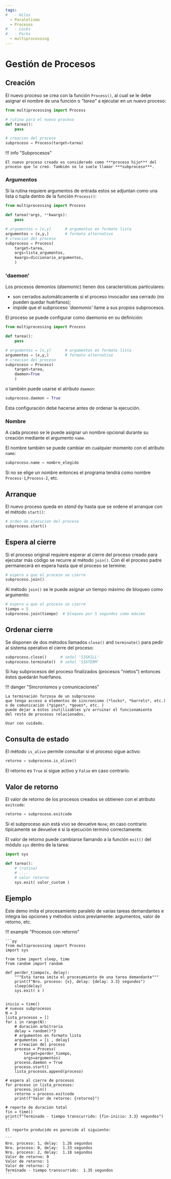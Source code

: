 ```yaml
---
tags:
#   - Hilos
  - Paralelismo
  - Procesos
#   - Locks
#   - Forks
  - multiprocessing
---
```





# Gestión de Procesos


## Creación


El nuevo proceso se crea con la función `Process()`, al cual se le debe asignar el nombre de una función o *"tarea"* a ejecutar en un nuevo proceso:

```py title="Creación procesos" 
from multiprocessing import Process

# rutina para el nuevo proceso
def tarea():
    pass

# creacion del proceso
subproceso = Process(target=tarea)
```

!!! info "Subprocesos"

    El nuevo proceso creado es considerado como ***proceso hijo*** del proceso que lo creó. También se lo suele llamar ***subproceso***.


### Argumentos

Si la rutina requiere argumentos de entrada
estos se adjuntan como una lista o tupla
dentro de la función `Process()`:

```py title="Creación procesos - con argumentos"
from multiprocessing import Process

def tarea(*args, **kwargs):
    pass

# argumentos = [x,y]      # argumentos en formato lista
argumentos = (x,y,)       # formato alternativo
# creacion del proceso
subproceso = Process(
    target=tarea,
    args=lista_argumentos,
    kwargs=diccionario_argumentos,
    )
```

### 'daemon'

Los procesos demonios (*daemonic*) tienen dos características particulares:

- son cerrados automáticamente si el proceso invocador sea cerrado 
(no pueden quedar huérfanos);
- impide que el subproceso *'daemonio'* llame a sus propios subprocesos.

El proceso se puede configurar como daemonio en su definición:

```py title="Creación procesos - daemonio"
from multiprocessing import Process

def tarea():
    pass

# argumentos = [x,y]      # argumentos en formato lista
argumentos = (x,y,)       # formato alternativo
# creacion del proceso
subproceso = Process(
    target=tarea,
    daemon=True
    )
```

o también puede usarse el atributo `daemon`:

```py title="Configuracion como daemon"
subproceso.daemon = True
```

Esta configuración debe hacerse antes de ordenar la ejecución. 


### Nombre

A cada proceso se le puede asignar un nombre opcional
durante su creación mediante el argumento `name`.

El nombre también se puede cambiar en cualquier momento
con el atributo `name`:

```py title="Nombre del proceso"
subproceso.name = nombre_elegido
```

Si no se elige un nombre
entonces el programa tendrá como nombre
`Process-1`,`Process-2`, etc. 


## Arranque 

El nuevo proceso queda en *stand-by*
hasta que se ordene el arranque con el método `start()`:

```python
# orden de ejecucion del proceso
subproceso.start()
```

## Espera al cierre 

Si el proceso original
requiere esperar al cierre del proceso creado 
para ejecutar más código se recurre al método `join()`.
Con él el proceso padre permanecerá
en espera hasta que el proceso se termine:

```py title="Espera al cierre"
# espera a que el proceso se cierre
subproceso.join()
```
Al método `join()` se le puede asignar un tiempo máximo de bloqueo como argumento:
```python title="Espera al cierre - con timeout"
# espera a que el proceso se cierre 
tiempo = 5
subproceso.join(tiempo)  # bloqueo por 5 segundos como máximo
```

## Ordenar cierre

Se disponen de dos métodos llamados `close()` and `terminate()`
para pedir al sistema operativo el cierre del proceso:

```python title="Ordenar cierre"
subproceso.close()      # señal 'SIGKILL'
subproceso.terminate()  # señal 'SIGTERM'
```

Si hay subprocesos del proceso finalizados 
(procesos "nietos") entonces éstos quedarán huérfanos.

!!! danger "Sincronismos y comunicaciones"

    La terminación forzosa de un subproceso
    que tenga acceso a elementos de sincronismo (*locks*, *barrels*, etc.) 
    o de comunicación (*pipes*, *qeues*, etc. )
    puede dejar a éstos inutilizables y/o arruinar el funcionamiento
    del resto de procesos relacionados.
    
    Usar con cuidado.


## Consulta de estado


El método `is_alive` permite consultar si el proceso sigue activo:

```python title="estado actual"
retorno = subproceso.is_alive()
```

El retorno es `True` si sigue activo y `False` en caso contrario. 


## Valor de retorno

El valor de retorno de los procesos creados
se obtienen con el atributo `exitcode`:

```python title="valor de retorno"
retorno = subproceso.exitcode 
```

Si el subproceso aún está vivo se devuelve `None`;
en caso contrario típicamente se devuelve `0`
si la ejecución terminó correctamente.

El valor de retorno puede cambiarse llamando a la función `exit()` del módulo `sys` dentro de la tarea:

```py
import sys

def tarea():
    # (rutina)
    # ....
    # valor retorno
    sys.exit( valor_custom )
```

## Ejemplo

Este demo imita el procesamiento paralelo
de varias tareas demandantes
e integra las opciones
y métodos vistos previamente:
argumentos, valor de retorno, etc.

!!! example "Procesos con retorno"


    ```py
    from multiprocessing import Process
    import sys

    from time import sleep, time
    from random import random

    def perder_tiempo(x, delay):
        """Esta tarea imita el procesamiento de una tarea demandante"""
        print(f"Nro. proceso: {x}, delay: {delay: 3.3} segundos")
        sleep(delay)
        sys.exit( x )


    inicio = time()
    # nuevos subprocesos
    N = 3
    lista_procesos = []
    for i in range(N):
        # duracion arbitraria
        delay = random()*3
        # argumentos en formato lista
        argumentos = [i , delay]
        # creacion del proceso
        proceso = Process(
            target=perder_tiempo,
            args=argumentos)
        proceso.daemon = True
        proceso.start()
        lista_procesos.append(proceso)

    # espera al cierre de procesos
    for proceso in lista_procesos:
        proceso.join()
        retorno = proceso.exitcode
        print(f"Valor de retorno: {retorno}")

    # reporte de duración total
    fin = time()
    print(f"Terminado - tiempo transcurrido: {fin-inicio: 3.3} segundos")
    ```

    El reporte producido es parecido al siguiente:
    
    ```
    Nro. proceso: 1, delay:  1.26 segundos
    Nro. proceso: 0, delay:  1.33 segundos
    Nro. proceso: 2, delay:  1.18 segundos
    Valor de retorno: 0
    Valor de retorno: 1
    Valor de retorno: 2
    Terminado - tiempo transcurrido:  1.35 segundos
    ```



